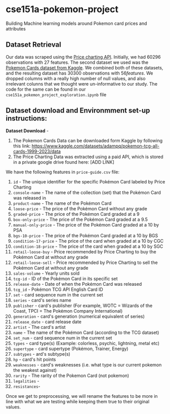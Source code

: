 # cse151a-pokemon-project
Building Machine learning models around Pokemon card prices and attributes

## Dataset Retrieval
Our data was scraped using the [Price charting API](https://www.pricecharting.com/api-documentation). Initially, we had $60296$ observations with $27$ features. The second dataset we used was the [Pokemon Cards dataset from Kaggle](https://www.kaggle.com/datasets/adampq/pokemon-tcg-all-cards-1999-2023/data). We combined both of these datasets, and the resulting dataset has $30300$ observations with $56 features$. We dropped columns with a really high number of null values, and also irrelevant colunns that we thought were un-informative to our study. The code for the same can be found in our `cse151a_pokemon_project_exploration.ipynb` file

## Dataset download and Environmment set-up instructions:
**Dataset Download** -
1. The Pokemon Cards Data can be downloaded form Kaggle by following this link: https://www.kaggle.com/datasets/adampq/pokemon-tcg-all-cards-1999-2023/data
2. The Price Charting Data was extracted using a paid API, which is stored in a private google drive found here: [ADD LINK]



We have the following features in `price-guide.csv` file:

1. `id` - The unique identifier for the specific Pokémon Card labeled by Price Charting       
2. `console-name` - The name of the collection (set) that the Pokémon Card was released in
3. `product-name` - The name of the Pokémon Card
4. `loose-price` - The price of the Pokémon Card without any grade
5. `graded-price` - The price of the Pokémon Card graded at a 9
6. `box-only-price` - The price of the Pokémon Card graded at a 9.5
7. `manual-only-price` - The price of the Pokémon Card graded at a 10 by PSA
8. `bgs-10-price` - The price of the Pokémon Card graded at a 10 by BGS
9. `condition-17-price` - The price of the card when graded at a 10 by CGC
10. `condition-18-price` - The price of the card when graded at a 10 by SGC
11. `retail-loose-buy` - Price recommended by Price Charting to buy the Pokémon Card at without any grade
12. `retail-loose-sell` - Price recommended by Price Charting to sell the Pokémon Card at without any grade   
13. `sales-volume` - Yearly units sold
14. `tcg-id` - ID of the Pokémon Card in its specific set
15. `release-date` - Date of when the Pokémon Card was released
16. `tcg_id` - Pokémon TCG API English Card ID
17. `set` - card sequence num in the current set
18. `series` - card's series name
19. `publisher` - card's publisher (For example, WOTC = Wizards of the Coast, TPCI = The Pokémon Company International)
20. `generation` - card's generation (numerical equivalent of series)
21. `release_date` - card release date
22. `artist` - The card's artist 
23. `name` - The name of the Pokémon Card (according to the TCG dataset)
24. `set_num` - card sequence num in the current set
25. `types` - card type(s) (Example: colorless, psychic, lightning, metal etc)
26. `supertype` - card supertype (Pokémon, Trainer, Energy)
27. `subtypes` - ard's subtype(s) 
28. `hp` -  card's hit points
29. `weaknesses` - card's weaknesses (i.e. what type is our current pokemon the weakest against)
30. `rarity` - The rarity of the Pokemon Card (not pokemon)
31. `legalities` - 
32. `resistances`-  



Once we get to preprocessing, we will rename the features to be more in line with what we are testing while keeping them true to their original values.

